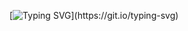 [![Typing SVG](https://readme-typing-svg.demolab.com?font=Playwrite+HU&pause=1000&center=true&random=true&width=435&lines=Never+give+up!)](https://git.io/typing-svg)
